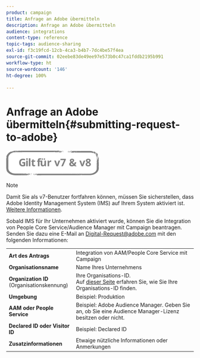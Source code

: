```yaml
---
product: campaign
title: Anfrage an Adobe übermitteln
description: Anfrage an Adobe übermitteln
audience: integrations
content-type: reference
topic-tags: audience-sharing
exl-id: f3c19fcd-12cb-4ca3-b4b7-7dc4be57f4ea
source-git-commit: 02eebe83de49ee97e573b0c47ca1fddb2195b991
workflow-type: ht
source-wordcount: '146'
ht-degree: 100%

---
```


# Anfrage an Adobe übermitteln{#submitting-request-to-adobe}

![](../../assets/common.svg)

>[!NOTE]
>
>Damit Sie als v7-Benutzer fortfahren können, müssen Sie sicherstellen, dass Adobe Identity Management System (IMS) auf Ihrem System aktiviert ist. [Weitere Informationen](../../integrations/using/about-adobe-id.md).

Sobald IMS für Ihr Unternehmen aktiviert wurde, können Sie die Integration von People Core Service/Audience Manager mit Campaign beantragen. Senden Sie dazu eine E-Mail an [Digital-Request@adobe.com](mailto:Digital-Request@adobe.com) mit den folgenden Informationen:

<table> 
 <tbody> 
  <tr> 
   <td> <strong>Art des Antrags</strong><br /> </td> 
   <td> Integration von AAM/People Core Service mit Campaign </td> 
  </tr> 
  <tr> 
   <td> <strong>Organisationsname</strong><br /> </td> 
   <td> Name Ihres Unternehmens </td> 
  </tr> 
  <tr> 
   <td> <strong>Organization ID</strong><br /> (Organisationskennung) </td> 
   <td> Ihre Organisations-ID. <br> Auf <a href="https://experienceleague.adobe.com/docs/core-services/interface/administration/organizations.html?lang=de">dieser Seite</a> erfahren Sie, wie Sie Ihre Organisations-ID finden.</td> 
  </tr> 
  <tr> 
   <td> <strong>Umgebung</strong><br /> </td> 
   <td> Beispiel: Produktion </td> 
  </tr> 
  <tr> 
   <td> <strong>AAM oder People Service</strong><br /> </td> 
   <td> Beispiel: Adobe Audience Manager. Geben Sie an, ob Sie eine Audience Manager-Lizenz besitzen oder nicht.</td> 
  </tr> 
  <tr> 
   <td> <strong>Declared ID oder Visitor ID</strong><br /> </td> 
   <td> Beispiel: Declared ID </td> 
  </tr> 
  <tr> 
   <td> <strong>Zusatzinformationen</strong><br /> </td> 
   <td> Etwaige nützliche Informationen oder Anmerkungen </td> 
  </tr> 
 </tbody> 
</table>
